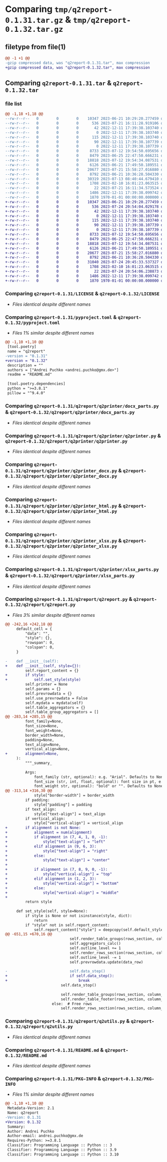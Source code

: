 # Comparing `tmp/q2report-0.1.31.tar.gz` & `tmp/q2report-0.1.32.tar.gz`

## filetype from file(1)

```diff
@@ -1 +1 @@
-gzip compressed data, was "q2report-0.1.31.tar", max compression
+gzip compressed data, was "q2report-0.1.32.tar", max compression
```

## Comparing `q2report-0.1.31.tar` & `q2report-0.1.32.tar`

### file list

```diff
@@ -1,18 +1,18 @@
--rw-r--r--   0        0        0    10347 2023-06-21 10:29:20.277459 q2report-0.1.31/LICENSE
--rw-r--r--   0        0        0      536 2023-07-21 16:11:28.919106 q2report-0.1.31/pyproject.toml
--rw-r--r--   0        0        0       42 2022-12-11 17:39:38.103740 q2report-0.1.31/q2report/__init__.py
--rw-r--r--   0        0        0        0 2022-12-11 17:39:38.103740 q2report-0.1.31/q2report/q2engine/__init__.py
--rw-r--r--   0        0        0      115 2022-12-11 17:39:38.103740 q2report-0.1.31/q2report/q2engine/q2engine_core.py
--rw-r--r--   0        0        0       90 2022-12-11 17:39:38.107739 q2report-0.1.31/q2report/q2engine/q2engine_pyqt.py
--rw-r--r--   0        0        0        0 2022-12-11 17:39:38.107739 q2report-0.1.31/q2report/q2printer/__init__.py
--rw-r--r--   0        0        0     8733 2023-07-12 19:54:50.695656 q2report-0.1.31/q2report/q2printer/docx_parts.py
--rw-r--r--   0        0        0     8479 2023-06-25 22:47:50.666231 q2report-0.1.31/q2report/q2printer/q2printer.py
--rw-r--r--   0        0        0    18818 2023-07-12 19:54:34.087531 q2report-0.1.31/q2report/q2printer/q2printer_docx.py
--rw-r--r--   0        0        0     6126 2023-06-21 17:49:50.189551 q2report-0.1.31/q2report/q2printer/q2printer_html.py
--rw-r--r--   0        0        0    20677 2023-07-21 15:58:27.016880 q2report-0.1.31/q2report/q2printer/q2printer_xlsx.py
--rw-r--r--   0        0        0     8792 2023-06-21 10:36:28.504330 q2report-0.1.31/q2report/q2printer/xlsx_parts.py
--rw-r--r--   0        0        0    30319 2023-07-13 08:40:44.679410 q2report-0.1.31/q2report/q2report.py
--rw-r--r--   0        0        0     1708 2023-02-10 16:01:23.063515 q2report-0.1.31/q2report/q2utils.py
--rw-r--r--   0        0        0       22 2023-07-21 16:11:34.573524 q2report-0.1.31/q2report/version.py
--rw-r--r--   0        0        0     1486 2022-12-11 17:39:38.099742 q2report-0.1.31/README.md
--rw-r--r--   0        0        0     1870 1970-01-01 00:00:00.000000 q2report-0.1.31/PKG-INFO
+-rw-r--r--   0        0        0    10347 2023-06-21 10:29:20.277459 q2report-0.1.32/LICENSE
+-rw-r--r--   0        0        0      536 2023-07-24 20:54:04.029178 q2report-0.1.32/pyproject.toml
+-rw-r--r--   0        0        0       42 2022-12-11 17:39:38.103740 q2report-0.1.32/q2report/__init__.py
+-rw-r--r--   0        0        0        0 2022-12-11 17:39:38.103740 q2report-0.1.32/q2report/q2engine/__init__.py
+-rw-r--r--   0        0        0      115 2022-12-11 17:39:38.103740 q2report-0.1.32/q2report/q2engine/q2engine_core.py
+-rw-r--r--   0        0        0       90 2022-12-11 17:39:38.107739 q2report-0.1.32/q2report/q2engine/q2engine_pyqt.py
+-rw-r--r--   0        0        0        0 2022-12-11 17:39:38.107739 q2report-0.1.32/q2report/q2printer/__init__.py
+-rw-r--r--   0        0        0     8733 2023-07-12 19:54:50.695656 q2report-0.1.32/q2report/q2printer/docx_parts.py
+-rw-r--r--   0        0        0     8479 2023-06-25 22:47:50.666231 q2report-0.1.32/q2report/q2printer/q2printer.py
+-rw-r--r--   0        0        0    18818 2023-07-12 19:54:34.087531 q2report-0.1.32/q2report/q2printer/q2printer_docx.py
+-rw-r--r--   0        0        0     6126 2023-06-21 17:49:50.189551 q2report-0.1.32/q2report/q2printer/q2printer_html.py
+-rw-r--r--   0        0        0    20677 2023-07-21 15:58:27.016880 q2report-0.1.32/q2report/q2printer/q2printer_xlsx.py
+-rw-r--r--   0        0        0     8792 2023-06-21 10:36:28.504330 q2report-0.1.32/q2report/q2printer/xlsx_parts.py
+-rw-r--r--   0        0        0    31040 2023-07-24 20:45:33.537327 q2report-0.1.32/q2report/q2report.py
+-rw-r--r--   0        0        0     1708 2023-02-10 16:01:23.063515 q2report-0.1.32/q2report/q2utils.py
+-rw-r--r--   0        0        0       22 2023-07-24 20:54:06.238873 q2report-0.1.32/q2report/version.py
+-rw-r--r--   0        0        0     1486 2022-12-11 17:39:38.099742 q2report-0.1.32/README.md
+-rw-r--r--   0        0        0     1870 1970-01-01 00:00:00.000000 q2report-0.1.32/PKG-INFO
```

### Comparing `q2report-0.1.31/LICENSE` & `q2report-0.1.32/LICENSE`

 * *Files identical despite different names*

### Comparing `q2report-0.1.31/pyproject.toml` & `q2report-0.1.32/pyproject.toml`

 * *Files 1% similar despite different names*

```diff
@@ -1,10 +1,10 @@
 [tool.poetry]
 name = "q2report"
-version = "0.1.31"
+version = "0.1.32"
 description = ""
 authors = ["Andrei Puchko <andrei.puchko@gmx.de>"]
 readme = "README.md"
 
 [tool.poetry.dependencies]
 python = ">=3.8.1"
 pillow = "^9.4.0"
```

### Comparing `q2report-0.1.31/q2report/q2printer/docx_parts.py` & `q2report-0.1.32/q2report/q2printer/docx_parts.py`

 * *Files identical despite different names*

### Comparing `q2report-0.1.31/q2report/q2printer/q2printer.py` & `q2report-0.1.32/q2report/q2printer/q2printer.py`

 * *Files identical despite different names*

### Comparing `q2report-0.1.31/q2report/q2printer/q2printer_docx.py` & `q2report-0.1.32/q2report/q2printer/q2printer_docx.py`

 * *Files identical despite different names*

### Comparing `q2report-0.1.31/q2report/q2printer/q2printer_html.py` & `q2report-0.1.32/q2report/q2printer/q2printer_html.py`

 * *Files identical despite different names*

### Comparing `q2report-0.1.31/q2report/q2printer/q2printer_xlsx.py` & `q2report-0.1.32/q2report/q2printer/q2printer_xlsx.py`

 * *Files identical despite different names*

### Comparing `q2report-0.1.31/q2report/q2printer/xlsx_parts.py` & `q2report-0.1.32/q2report/q2printer/xlsx_parts.py`

 * *Files identical despite different names*

### Comparing `q2report-0.1.31/q2report/q2report.py` & `q2report-0.1.32/q2report/q2report.py`

 * *Files 3% similar despite different names*

```diff
@@ -242,16 +242,18 @@
     default_cell = {
         "data": "",
         "style": {},
         "rowspan": 0,
         "colspan": 0,
     }
 
-    def __init__(self):
+    def __init__(self, style={}):
         self.report_content = {}
+        if style:
+            self.set_style(style)
         self.printer = None
         self.params = {}
         self.prevrowdata = {}
         self.use_prevrowdata = False
         self.mydata = mydata(self)
         self.table_aggregators = {}
         self.table_group_aggregators = []
@@ -283,14 +285,15 @@
         font_family=None,
         font_size=None,
         font_weight=None,
         border_width=None,
         padding=None,
         text_align=None,
         vertical_align=None,
+        alignment=None,
     ):
         """_summary_
 
         Args:
             font_family (str, optional): e.g. "Arial". Defaults to None.
             font_size (str, int, float, optional): font size in pt, e.g. 12, 12.5, "12.5" . Defaults to None.
             font_weight str, optional): "bold" or "". Defaults to None.
@@ -313,14 +316,30 @@
             style["border-width"] = border_width
         if padding:
             style["padding"] = padding
         if text_align:
             style["text-align"] = text_align
         if vertical_align:
             style["vertical-align"] = vertical_align
+        if alignment is not None:
+            alignment = num(alignment)
+            if alignment in (7, 4, 1, 0, -1):
+                style["text-align"] = "left"
+            elif alignment in (9, 6, 3):
+                style["text-align"] = "right"
+            else:
+                style["text-align"] = "center"
+
+            if alignment in (7, 8, 9, 0, -1):
+                style["vertical-align"] = "top"
+            elif alignment in (1, 2, 3):
+                style["vertical-align"] = "bottom"
+            else:
+                style["vertical-align"] = "middle"
+
         return style
 
     def set_style(self, style=None):
         if style is None or not isinstance(style, dict):
             return
         if "style" not in self.report_content:
             self.report_content["style"] = deepcopy(self.default_style)
@@ -651,15 +670,16 @@
                             self.render_table_groups(rows_section, column_style)
                             self.aggregators_calc()
                             self.outline_level += 1
                             self.render_rows_section(rows_section, column_style)
                             self.outline_level -= 1
                             self.prevrowdata.update(data_row)
 
-                            self.data_step()
+                            if self.data_step():
+                                break
                         self.data_stop()
 
                         self.render_table_groups(rows_section, column_style, True)
                         self.render_table_footer(rows_section, column_style)
                     else:  # Free rows
                         self.render_rows_section(rows_section, column_style)
```

### Comparing `q2report-0.1.31/q2report/q2utils.py` & `q2report-0.1.32/q2report/q2utils.py`

 * *Files identical despite different names*

### Comparing `q2report-0.1.31/README.md` & `q2report-0.1.32/README.md`

 * *Files identical despite different names*

### Comparing `q2report-0.1.31/PKG-INFO` & `q2report-0.1.32/PKG-INFO`

 * *Files 1% similar despite different names*

```diff
@@ -1,10 +1,10 @@
 Metadata-Version: 2.1
 Name: q2report
-Version: 0.1.31
+Version: 0.1.32
 Summary: 
 Author: Andrei Puchko
 Author-email: andrei.puchko@gmx.de
 Requires-Python: >=3.8.1
 Classifier: Programming Language :: Python :: 3
 Classifier: Programming Language :: Python :: 3.9
 Classifier: Programming Language :: Python :: 3.10
```

